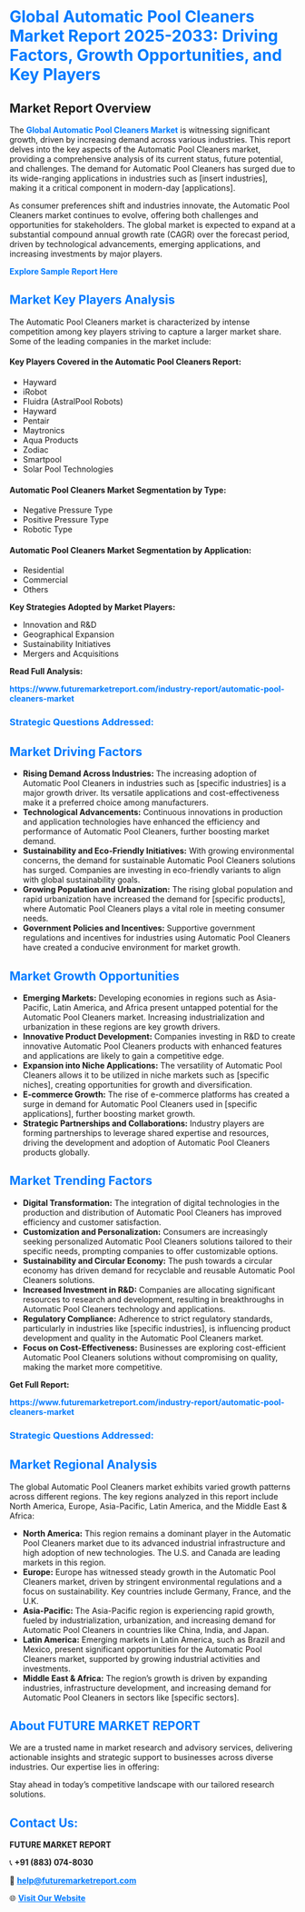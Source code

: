 <h1 style="color: #007BFF;">Global Automatic Pool Cleaners Market Report 2025-2033: Driving Factors, Growth Opportunities, and Key Players</h1>

<section id="overview">
<h2>Market Report Overview</h2>
<p>The <a href="https://www.futuremarketreport.com/industry-report/automatic-pool-cleaners-market" style="color: #007BFF; text-decoration: none;"><strong>Global Automatic Pool Cleaners Market</strong></a> is witnessing significant growth, driven by increasing demand across various industries. This report delves into the key aspects of the Automatic Pool Cleaners market, providing a comprehensive analysis of its current status, future potential, and challenges. The demand for Automatic Pool Cleaners has surged due to its wide-ranging applications in industries such as [insert industries], making it a critical component in modern-day [applications].</p>
<p>As consumer preferences shift and industries innovate, the Automatic Pool Cleaners market continues to evolve, offering both challenges and opportunities for stakeholders. The global market is expected to expand at a substantial compound annual growth rate (CAGR) over the forecast period, driven by technological advancements, emerging applications, and increasing investments by major players.</p>
</section>

<section id="overview">
<p><a href="https://www.futuremarketreport.com/request-sample/reportId=96597" style="color: #007BFF; text-decoration: none;"><strong>Explore Sample Report Here</strong></a></p>
</section>

<section id="key-players">
<h2 style="color: #007BFF;">Market Key Players Analysis</h2>
<p>The Automatic Pool Cleaners market is characterized by intense competition among key players striving to capture a larger market share. Some of the leading companies in the market include:</p>
<h4>Key Players Covered in the Automatic Pool Cleaners Report:</h4>
<ul><li>Hayward</li><li>iRobot</li><li>Fluidra (AstralPool Robots)</li><li>Hayward</li><li>Pentair</li><li>Maytronics</li><li>Aqua Products</li><li>Zodiac</li><li>Smartpool</li><li>Solar Pool Technologies</li></ul>
<h4>Automatic Pool Cleaners Market Segmentation by Type:</h4>
<ul><li>Negative Pressure Type</li><li>Positive Pressure Type</li><li>Robotic Type</li></ul>

<h4>Automatic Pool Cleaners Market Segmentation by Application:</h4>
<ul><li>Residential</li><li>Commercial</li><li>Others</li></ul>
<p><strong>Key Strategies Adopted by Market Players:</strong></p>
<ul>
<li>Innovation and R&D</li>
<li>Geographical Expansion</li>
<li>Sustainability Initiatives</li>
<li>Mergers and Acquisitions</li>
</ul>
</section>

<section>
<p><strong>Read Full Analysis: </strong></p><a href="https://www.futuremarketreport.com/industry-report/automatic-pool-cleaners-market" style="color: #007BFF; text-decoration: none;"><strong>https://www.futuremarketreport.com/industry-report/automatic-pool-cleaners-market</strong></a>
<h3 style="color: #007BFF;">Strategic Questions Addressed:</h3>
</section>

<section id="driving-factors">
<h2 style="color: #007BFF;">Market Driving Factors</h2>
<ul>
<li><strong>Rising Demand Across Industries:</strong> The increasing adoption of Automatic Pool Cleaners in industries such as [specific industries] is a major growth driver. Its versatile applications and cost-effectiveness make it a preferred choice among manufacturers.</li>
<li><strong>Technological Advancements:</strong> Continuous innovations in production and application technologies have enhanced the efficiency and performance of Automatic Pool Cleaners, further boosting market demand.</li>
<li><strong>Sustainability and Eco-Friendly Initiatives:</strong> With growing environmental concerns, the demand for sustainable Automatic Pool Cleaners solutions has surged. Companies are investing in eco-friendly variants to align with global sustainability goals.</li>
<li><strong>Growing Population and Urbanization:</strong> The rising global population and rapid urbanization have increased the demand for [specific products], where Automatic Pool Cleaners plays a vital role in meeting consumer needs.</li>
<li><strong>Government Policies and Incentives:</strong> Supportive government regulations and incentives for industries using Automatic Pool Cleaners have created a conducive environment for market growth.</li>
</ul>
</section>

<section id="growth-opportunities">
<h2 style="color: #007BFF;">Market Growth Opportunities</h2>
<ul>
<li><strong>Emerging Markets:</strong> Developing economies in regions such as Asia-Pacific, Latin America, and Africa present untapped potential for the Automatic Pool Cleaners market. Increasing industrialization and urbanization in these regions are key growth drivers.</li>
<li><strong>Innovative Product Development:</strong> Companies investing in R&D to create innovative Automatic Pool Cleaners products with enhanced features and applications are likely to gain a competitive edge.</li>
<li><strong>Expansion into Niche Applications:</strong> The versatility of Automatic Pool Cleaners allows it to be utilized in niche markets such as [specific niches], creating opportunities for growth and diversification.</li>
<li><strong>E-commerce Growth:</strong> The rise of e-commerce platforms has created a surge in demand for Automatic Pool Cleaners used in [specific applications], further boosting market growth.</li>
<li><strong>Strategic Partnerships and Collaborations:</strong> Industry players are forming partnerships to leverage shared expertise and resources, driving the development and adoption of Automatic Pool Cleaners products globally.</li>
</ul>
</section>

<section id="trending-factors">
<h2 style="color: #007BFF;">Market Trending Factors</h2>
<ul>
<li><strong>Digital Transformation:</strong> The integration of digital technologies in the production and distribution of Automatic Pool Cleaners has improved efficiency and customer satisfaction.</li>
<li><strong>Customization and Personalization:</strong> Consumers are increasingly seeking personalized Automatic Pool Cleaners solutions tailored to their specific needs, prompting companies to offer customizable options.</li>
<li><strong>Sustainability and Circular Economy:</strong> The push towards a circular economy has driven demand for recyclable and reusable Automatic Pool Cleaners solutions.</li>
<li><strong>Increased Investment in R&D:</strong> Companies are allocating significant resources to research and development, resulting in breakthroughs in Automatic Pool Cleaners technology and applications.</li>
<li><strong>Regulatory Compliance:</strong> Adherence to strict regulatory standards, particularly in industries like [specific industries], is influencing product development and quality in the Automatic Pool Cleaners market.</li>
<li><strong>Focus on Cost-Effectiveness:</strong> Businesses are exploring cost-efficient Automatic Pool Cleaners solutions without compromising on quality, making the market more competitive.</li>
</ul>
</section>

<section>
<p><strong>Get Full Report: </strong></p><a href="https://www.futuremarketreport.com/industry-report/automatic-pool-cleaners-market" style="color: #007BFF; text-decoration: none;"><strong>https://www.futuremarketreport.com/industry-report/automatic-pool-cleaners-market</strong></a>
<h3 style="color: #007BFF;">Strategic Questions Addressed:</h3>
</section>


<section id="regional-analysis">
<h2 style="color: #007BFF;">Market Regional Analysis</h2>
<p>The global Automatic Pool Cleaners market exhibits varied growth patterns across different regions. The key regions analyzed in this report include North America, Europe, Asia-Pacific, Latin America, and the Middle East & Africa:</p>
<ul>
<li><strong>North America:</strong> This region remains a dominant player in the Automatic Pool Cleaners market due to its advanced industrial infrastructure and high adoption of new technologies. The U.S. and Canada are leading markets in this region.</li>
<li><strong>Europe:</strong> Europe has witnessed steady growth in the Automatic Pool Cleaners market, driven by stringent environmental regulations and a focus on sustainability. Key countries include Germany, France, and the U.K.</li>
<li><strong>Asia-Pacific:</strong> The Asia-Pacific region is experiencing rapid growth, fueled by industrialization, urbanization, and increasing demand for Automatic Pool Cleaners in countries like China, India, and Japan.</li>
<li><strong>Latin America:</strong> Emerging markets in Latin America, such as Brazil and Mexico, present significant opportunities for the Automatic Pool Cleaners market, supported by growing industrial activities and investments.</li>
<li><strong>Middle East & Africa:</strong> The region’s growth is driven by expanding industries, infrastructure development, and increasing demand for Automatic Pool Cleaners in sectors like [specific sectors].</li>
</ul>
</section>

<footer>
<h2 style="color: #007BFF;">About FUTURE MARKET REPORT</h2>
<p>We are a trusted name in market research and advisory services, delivering actionable insights and strategic support to businesses across diverse industries. Our expertise lies in offering:</p>

<p>Stay ahead in today’s competitive landscape with our tailored research solutions.</p>

<h2 style="color: #007BFF;">Contact Us:</h2>
<p><strong>FUTURE MARKET REPORT</strong></p>
<p>📞 <strong>+91 (883) 074-8030</strong></p>
<p>📧 <strong><a href="mailto:help@futuremarketreport.com" style="color: #007BFF;">help@futuremarketreport.com</a></strong></p>
<p>🌐 <strong><a href="https://www.futuremarketreport.com/" style="color: #007BFF;">Visit Our Website</a></strong></p>
</footer>